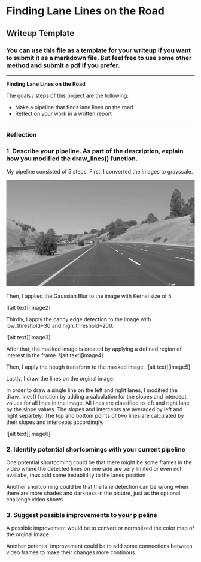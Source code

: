 # **Finding Lane Lines on the Road** 

## Writeup Template

### You can use this file as a template for your writeup if you want to submit it as a markdown file. But feel free to use some other method and submit a pdf if you prefer.

---

**Finding Lane Lines on the Road**

The goals / steps of this project are the following:
* Make a pipeline that finds lane lines on the road
* Reflect on your work in a written report


[//]: # (Image References)

[image1]: ./test_images_output/grayscale.jpg "Grayscale"

---

### Reflection

### 1. Describe your pipeline. As part of the description, explain how you modified the draw_lines() function.

My pipeline consisted of 5 steps. First, I converted the images to grayscale.

![alt text][image1]

Then, I applied the Gaussian Blur to the image with Kernal size of 5.

![alt text][image2]


Thirdly, I apply the canny edge detection to the image with low_threshold=30 and high_threshold=200.

![alt text][image3]

After that, the masked image is created by applying a defined region of interest in the frame.
![alt text][image4]


Then, I apply the hough transform to the masked image.
![alt text][image5]

Lastly, I draw the lines on the orginal image.

In order to draw a single line on the left and right lanes, I modified the draw_lines() function by adding a calculation for the slopes and intercept values for all lines in the image. All lines are classified to left and right lane by the slope values. The slopes and intercepts are averaged by left and right separtely. The top and bottom points of two lines are calculated by their slopes and intercepts accordingly.

![alt text][image6]


### 2. Identify potential shortcomings with your current pipeline


One potential shortcoming could be that there might be some frames in the video where the detected lines on one side are very limited or even not availabe, thus add some instablitlity to the lanes position 

Another shortcoming could be that the lane detection can be wrong when there are more shades and darkness in the picutre, just as the optional challenge video shows.


### 3. Suggest possible improvements to your pipeline

A possible improvement would be to convert or normolized the color map of the orginal image.

Another potential improvement could be to add some connections between video frames to make their changes more continous. 

